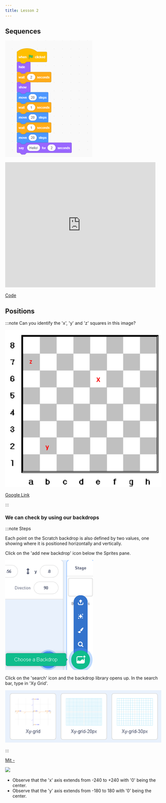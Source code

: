 ```yaml
---
title: Lesson 2
---
```


## Sequences


![](../static/img/2022-07-11-05-38-24.png)

<iframe src="https://scratch.mit.edu/projects/713299413/embed" allowtransparency="true" width="485" height="402" frameborder="0" scrolling="no" allowfullscreen></iframe>

[Code](https://scratch.mit.edu/projects/713299413/editor/)


## Positions



:::note Can you identify the 'x', 'y' and 'z' squares in this image?

![](../static/img/2022-07-11-05-40-27.png)

[Google Link](https://drive.google.com/file/d/1oiODRercEppQhidyqbNxUc-VuXWWKATb/view)


:::

### We can check by using our backdrops

:::note Steps

Each point on the Scratch backdrop is also defined by two values, one showing where it is positioned horizontally and vertically. 

Click on the 'add new backdrop' icon below the Sprites pane. 

![](../static/img/2022-07-11-05-43-26.png)

Click on the 'search' icon and the backdrop library opens up. In the search bar, type in 'Xy Grid'. 

![](../static/img/2022-07-11-05-43-31.png)

:::

[Mit - ](https://scratch.mit.edu/projects/713301211/editor)

![](@site/static/gif/change-background.gif)

- Observe that the 'x' axis extends from -240 to +240 with '0' being the center. 
- Observe that the 'y' axis extends from -180 to 180 with '0' being the center. 



